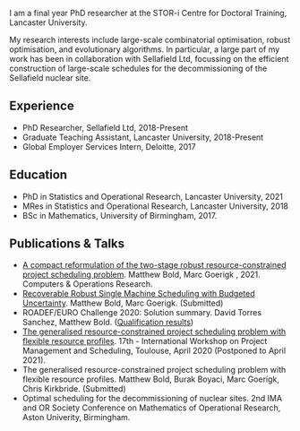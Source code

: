 I am a final year PhD researcher at the STOR-i Centre for Doctoral Training, Lancaster University.

My research interests include large-scale combinatorial optimisation, robust optimisation, and evolutionary algorithms. In particular, a large part of my work has been in collaboration with Sellafield Ltd, focussing on the efficient construction of large-scale schedules for the decommissioning of the Sellafield nuclear site. 


## Experience
- PhD Researcher, Sellafield Ltd, 2018-Present
- Graduate Teaching Assistant, Lancaster University, 2018-Present
- Global Employer Services Intern, Deloitte, 2017

## Education
- PhD in Statistics and Operational Research, Lancaster University, 2021
- MRes in Statistics and Operational Research, Lancaster University, 2018
- BSc in Mathematics, University of Birmingham, 2017.

## Publications & Talks
- [A compact reformulation of the two-stage robust resource-constrained project scheduling problem](https://www.sciencedirect.com/science/article/pii/S0305054821000241). Matthew Bold, Marc Goerigk , 2021. Computers & Operations Research.
- [Recoverable Robust Single Machine Scheduling with Budgeted Uncertainty](https://arxiv.org/abs/2011.06284). Matthew Bold, Marc Goerigk. (Submitted)
- ROADEF/EURO Challenge 2020: Solution summary. David Torres Sanchez, Matthew Bold. ([Qualification results](https://www.roadef.org/challenge/2020/en/qualifresult.php))
- [The generalised resource-constrained project scheduling problem with flexible resource profiles](https://pms2020.sciencesconf.org/resource/page/id/13). 17th - International Workshop on Project Management and Scheduling, Toulouse, April 2020 (Postponed to April 2021).
- The generalised resource-constrained project scheduling problem with flexible resource profiles. Matthew Bold, Burak Boyaci, Marc Goerigk, Chris Kirkbride. (Submitted)
- Optimal scheduling for the decommissioning of nuclear sites. 2nd IMA and OR Society Conference on Mathematics of Operational Research, Aston Univerity, Birmingham.

